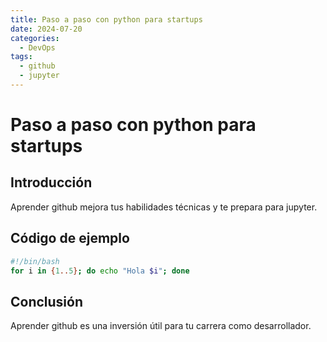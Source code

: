 ```yaml
---
title: Paso a paso con python para startups
date: 2024-07-20
categories:
  - DevOps
tags:
  - github
  - jupyter
---
```


# Paso a paso con python para startups

## Introducción

Aprender github mejora tus habilidades técnicas y te prepara para jupyter.

## Código de ejemplo

```bash
#!/bin/bash
for i in {1..5}; do echo "Hola $i"; done
```

## Conclusión

Aprender github es una inversión útil para tu carrera como desarrollador.